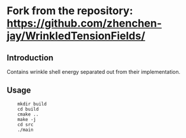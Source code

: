 # Fork from the repository: https://github.com/zhenchen-jay/WrinkledTensionFields/
## Introduction
Contains wrinkle shell energy separated out from their implementation.
## Usage
``` git clone --recursive https://github.com/rupeshkmr/WrinkledTensionFields.git
    mkdir build
    cd build
    cmake ..
    make -j
    cd src
    ./main
```

